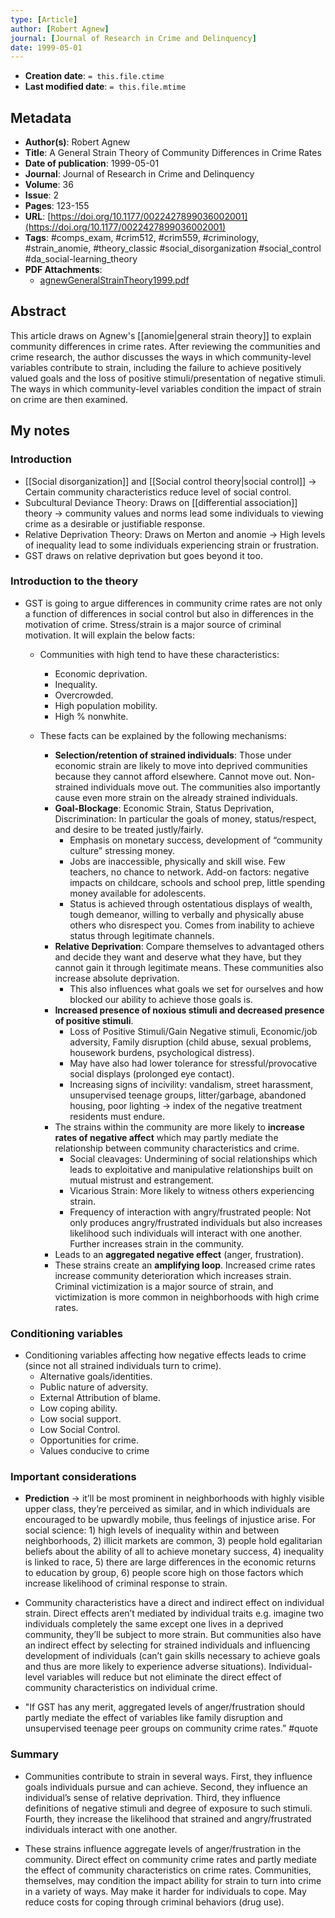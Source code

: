 ```yaml
---
type: [Article]
author: [Robert Agnew]
journal: [Journal of Research in Crime and Delinquency]
date: 1999-05-01
---
```


* **Creation date**: `= this.file.ctime`
* **Last modified date**: `= this.file.mtime`

## Metadata

* **Author(s)**: Robert Agnew
* **Title**: A General Strain Theory of Community Differences in Crime Rates
* **Date of publication**: 1999-05-01
* **Journal**: Journal of Research in Crime and Delinquency
* **Volume**: 36
* **Issue**: 2
* **Pages**: 123-155
* **URL**: [https://doi.org/10.1177/0022427899036002001](https://doi.org/10.1177/0022427899036002001)
* **Tags**: #comps_exam, #crim512, #crim559, #criminology, #strain_anomie, #theory_classic #social_disorganization #social_control #da_social-learning_theory 
* **PDF Attachments**:
  * [agnewGeneralStrainTheory1999.pdf](zotero://open-pdf/library/items/Q3KTIZ2U)

## Abstract

This article draws on Agnew's [[anomie|general strain theory]] to explain community differences in crime rates. After reviewing the communities and crime research, the author discusses the ways in which community-level variables contribute to strain, including the failure to achieve positively valued goals and the loss of positive stimuli/presentation of negative stimuli. The ways in which community-level variables condition the impact of strain on crime are then examined.

## My notes

### Introduction

* [[Social disorganization]] and [[Social control theory|social control]] -> Certain community characteristics reduce level of social control.
* Subcultural Deviance Theory: Draws on [[differential association]] theory -> community values and norms lead some individuals to viewing crime as a desirable or justifiable response.
* Relative Deprivation Theory: Draws on Merton and anomie -> High levels of inequality lead to some individuals experiencing strain or frustration.
* GST draws on relative deprivation but goes beyond it too.

### Introduction to the theory
    
* GST is going to argue differences in community crime rates are not only a function of differences in social control but also in differences in the motivation of crime. Stress/strain is a major source of criminal motivation. It will explain the below facts:
	* Communities with high tend to have these characteristics:
		* Economic deprivation.
		* Inequality.
		* Overcrowded.
		* High population mobility.
		* High % nonwhite.
		  
	* These facts can be explained by the following mechanisms:
		* **Selection/retention of strained individuals**: Those under economic strain are likely to move into deprived communities because they cannot afford elsewhere. Cannot move out. Non-strained individuals move out. The communities also importantly cause even more strain on the already strained individuals.
		* **Goal-Blockage**: Economic Strain, Status Deprivation, Discrimination: In particular the goals of money, status/respect, and desire to be treated justly/fairly.
			* Emphasis on monetary success, development of “community culture” stressing money.
			* Jobs are inaccessible, physically and skill wise. Few teachers, no chance to network. Add-on factors: negative impacts on childcare, schools and school prep, little spending money available for adolescents.
			* Status is achieved through ostentatious displays of wealth, tough demeanor, willing to verbally and physically abuse others who disrespect you. Comes from inability to achieve status through legitimate channels.
		* **Relative Deprivation**: Compare themselves to advantaged others and decide they want and deserve what they have, but they cannot gain it through legitimate means. These communities also increase absolute deprivation.
			* This also influences what goals we set for ourselves and how blocked our ability to achieve those goals is.
		* **Increased presence of noxious stimuli and decreased presence of positive stimuli**.
			* Loss of Positive Stimuli/Gain Negative stimuli, Economic/job adversity, Family disruption (child abuse, sexual problems, housework burdens, psychological distress).
			* May have also had lower tolerance for stressful/provocative social displays (prolonged eye contact).
			* Increasing signs of incivility: vandalism, street harassment, unsupervised teenage groups, litter/garbage, abandoned housing, poor lighting → index of the negative treatment residents must endure.
		* The strains within the community are more likely to **increase rates of negative affect** which may partly mediate the relationship between community characteristics and crime.
			* Social cleavages: Undermining of social relationships which leads to exploitative and manipulative relationships built on mutual mistrust and estrangement.
			* Vicarious Strain: More likely to witness others experiencing strain.
			* Frequency of interaction with angry/frustrated people: Not only produces angry/frustrated individuals but also increases likelihood such individuals will interact with one another. Further increases strain in the community.
		* Leads to an **aggregated negative effect** (anger, frustration).
		* These strains create an **amplifying loop**. Increased crime rates increase community deterioration which increases strain. Criminal victimization is a major source of strain, and victimization is more common in neighborhoods with high crime rates.

### Conditioning variables

- Conditioning variables affecting how negative effects leads to crime (since not all strained individuals turn to crime).
	- Alternative goals/identities.
	- Public nature of adversity.
	- External Attribution of blame.
	- Low coping ability.
	- Low social support.
	- Low Social Control.
	- Opportunities for crime.
	- Values conducive to crime

### Important considerations

- **Prediction** -> it’ll be most prominent in neighborhoods with highly visible upper class, they’re perceived as similar, and in which individuals are encouraged to be upwardly mobile, thus feelings of injustice arise. For social science: 1) high levels of inequality within and between neighborhoods, 2) illicit markets are common, 3) people hold egalitarian beliefs about the ability of all to achieve monetary success, 4) inequality is linked to race, 5) there are large differences in the economic returns to education by group, 6) people score high on those factors which increase likelihood of criminal response to strain.
  
- Community characteristics have a direct and indirect effect on individual strain. Direct effects aren’t mediated by individual traits e.g. imagine two individuals completely the same except one lives in a deprived community, they’ll be subject to more strain. But communities also have an indirect effect by selecting for strained individuals and influencing development of individuals (can’t gain skills necessary to achieve goals and thus are more likely to experience adverse situations). Individual-level variables will reduce but not eliminate the direct effect of community characteristics on individual crime.
  
- "If GST has any merit, aggregated levels of anger/frustration should partly mediate the effect of variables like family disruption and unsupervised teenage peer groups on community crime rates.” #quote 

### Summary

* Communities contribute to strain in several ways. First, they influence goals individuals pursue and can achieve. Second, they influence an individual’s sense of relative deprivation. Third, they influence definitions of negative stimuli and degree of exposure to such stimuli. Fourth, they increase the likelihood that strained and angry/frustrated individuals interact with one another.
  
* These strains influence aggregate levels of anger/frustration in the community. Direct effect on community crime rates and partly mediate the effect of community characteristics on crime rates. Communities, themselves, may condition the impact ability for strain to turn into crime in a variety of ways. May make it harder for individuals to cope. May reduce costs for coping through criminal behaviors (drug use).